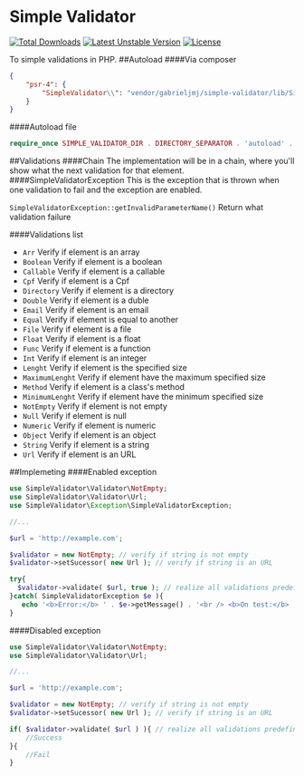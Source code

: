 Simple Validator
================
[![Total Downloads](https://poser.pugx.org/gabrieljmj/simple-validator/downloads.png)](https://packagist.org/packages/gabrieljmj/simple-validator) [![Latest Unstable Version](https://poser.pugx.org/gabrieljmj/simple-validator/v/unstable.png)](https://packagist.org/packages/gabrieljmj/simple-validator) [![License](https://poser.pugx.org/gabrieljmj/simple-validator/license.png)](https://packagist.org/packages/gabrieljmj/simple-validator)

To simple validations in PHP.
##Autoload
####Via composer
```json
{
    "psr-4": {
        "SimpleValidator\\": "vendor/gabrieljmj/simple-validator/lib/SimpleValidator/"
    }
}
```
####Autoload file
```php
require_once SIMPLE_VALIDATOR_DIR . DIRECTORY_SEPARATOR . 'autoload' . DIRECTORY_SEPARATOR . 'autoload.php'
```
##Validations
####Chain
The implementation will be in a chain, where you'll show what the next validation for that element.
####SimpleValidatorException
This is the exception that is thrown when one validation to fail and the exception are enabled.

``SimpleValidatorException::getInvalidParameterName()``
Return what validation failure

####Validations list
* ``Arr`` Verify if element is an array
* ``Boolean`` Verify if element is a boolean
* ``Callable`` Verify if element is a callable
* ``Cpf`` Verify if element is a Cpf
* ``Directory`` Verify if element is a directory
* ``Double`` Verify if element is a duble
* ``Email`` Verify if element is an email
* ``Equal`` Verify if element is equal to another
* ``File`` Verify if element is a file
* ``Float`` Verify if element is a float
* ``Func`` Verify if element is a function
* ``Int`` Verify if element is an integer
* ``Lenght`` Verify if element is the specified size
* ``MaximumLenght`` Verify if element have the maximum specified size
* ``Method`` Verify if element is a class's method
* ``MinimumLenght`` Verify if element have the minimum specified size
* ``NotEmpty`` Verify if element is not empty
* ``Null`` Verify if element is null
* ``Numeric`` Verify if element is numeric
* ``Object`` Verify if element is an object
* ``String`` Verify if element is a string
* ``Url`` Verify if element is an URL

##Implemeting
####Enabled exception
```php
use SimpleValidator\Validator\NotEmpty;
use SimpleValidator\Validator\Url;
use SimpleValidator\Exception\SimpleValidatorException;

//...

$url = 'http://example.com';

$validator = new NotEmpty; // verify if string is not empty
$validator->setSucessor( new Url ); // verify if string is an URL

try{
  $validator->validate( $url, true ); // realize all validations predefined
}catch( SimpleValidatorException $e ){
   echo '<b>Error:</b> ' . $e->getMessage() . '<br /> <b>On test:</b> ' . $e->getInvalidParameterName();
}
```
####Disabled exception
```php
use SimpleValidator\Validator\NotEmpty;
use SimpleValidator\Validator\Url;

//...

$url = 'http://example.com';

$validator = new NotEmpty; // verify if string is not empty
$validator->setSucessor( new Url ); // verify if string is an URL

if( $validator->validate( $url ) ){ // realize all validations predefined
    //Success
}{
    //Fail
}
```

